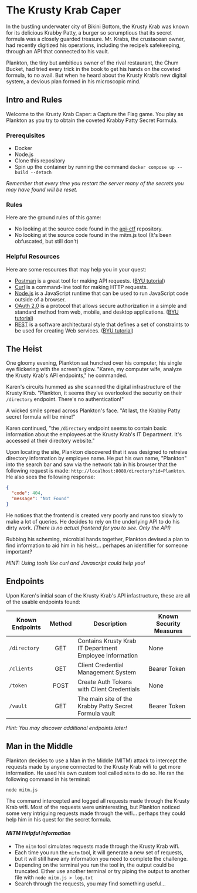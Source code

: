 # The Krusty Krab Caper

In the bustling underwater city of Bikini Bottom, the Krusty Krab was known for its delicious Krabby Patty, a burger so scrumptious that its secret formula was a closely guarded treasure. Mr. Krabs, the crustacean owner, had recently digitized his operations, including the recipe’s safekeeping, through an API that connected to his vault.

Plankton, the tiny but ambitious owner of the rival restaurant, the Chum Bucket, had tried every trick in the book to get his hands on the coveted formula, to no avail. But when he heard about the Krusty Krab’s new digital system, a devious plan formed in his microscopic mind.

## Intro and Rules

Welcome to the Krusty Krab Caper: a Capture the Flag game. You play as Plankton as you try to obtain the coveted Krabby Patty Secret Formula.

### Prerequisites

- Docker
- Node.js
- Clone this repository
- Spin up the container by running the command `docker compose up --build --detach`

_Remember that every time you restart the server many of the secrets you may have found will be reset._

### Rules

Here are the ground rules of this game:

- No looking at the source code found in the [api-ctf](https://github.com/Krusty-Krab-Caper/api-ctf) repository.
- No looking at the source code found in the mitm.js tool (It's been obfuscated, but still don't)

### Helpful Resources

Here are some resources that may help you in your quest:

- [Postman](https://www.postman.com/) is a great tool for making API requests. ([BYU tutorial](https://fullstack.byu.edu/#/reference/postman))
- [Curl](https://curl.se/) is a command-line tool for making HTTP requests.
- [Node.js](https://nodejs.org/en/) is a JavaScript runtime that can be used to run JavaScript code outside of a browser.
- [OAuth 2.0](https://oauth.net/2/) is a protocol that allows secure authorization in a simple and standard method from web, mobile, and desktop applications. ([BYU tutorial](https://fullstack.byu.edu/#/reference/oauth2))
- [REST](https://restfulapi.net/) is a software architectural style that defines a set of constraints to be used for creating Web services. ([BYU tutorial](https://fullstack.byu.edu/#/reference/rest))

## The Heist

One gloomy evening, Plankton sat hunched over his computer, his single eye flickering with the screen's glow. "Karen, my computer wife, analyze the Krusty Krab's API endpoints," he commanded.

Karen's circuits hummed as she scanned the digital infrastructure of the Krusty Krab. "Plankton, it seems they've overlooked the security on their `/directory` endpoint. There's no authentication!"

A wicked smile spread across Plankton's face. "At last, the Krabby Patty secret formula will be mine!"

Karen continued, "the `/directory` endpoint seems to contain basic information about the employees at the Krusty Krab's IT Department. It's accessed at their directory website."

Upon locating the site, Plankton discovered that it was designed to retreive directory information by employee name. He put his own name, "Plankton" into the search bar and saw via the network tab in his browser that the following request is made: `http://localhost:8080/directory?id=Plankton`. He also sees the following response:

```json
{
  "code": 404,
  "message": "Not Found"
}
```

He notices that the frontend is created very poorly and runs too slowly to make a lot of queries. He decides to rely on the underlying API to do his dirty work. _(There is no actual frontend for you to see. Only the API)_

Rubbing his scheming, microbial hands together, Plankton devised a plan to find information to aid him in his heist... perhapes an identifier for someone important?

_HINT: Using tools like curl and Javascript could help you!_

## Endpoints

Upon Karen's initial scan of the Krusty Krab's API infastructure, these are all of the usable endpoints found:

| Known Endpoints | Method | Description                                             | Known Security Measures |
| --------------- | :----: | ------------------------------------------------------- | ----------------------- |
| `/directory`    |  GET   | Contains Krusty Krab IT Department Employee Information | None                    |
| `/clients`      |  GET   | Client Credential Management System                     | Bearer Token            |
| `/token`        |  POST  | Create Auth Tokens with Client Credentials              | None                    |
| `/vault`        |  GET   | The main site of the Krabby Patty Secret Formula vault  | Bearer Token            |

_Hint: You may discover additional endpoints later!_

## Man in the Middle

Plankton decides to use a Man in the Middle (MITM) attack to intercept the requests made by anyone connected to the Krusty Krab wifi to get more information. He used his own custom tool called `mitm` to do so. He ran the following command in his terminal:

```bash
node mitm.js
```

The command intercepted and logged all requests made through the Krusty Krab wifi. Most of the requests were uninteresting, but Plankton noticed some very intriguing requests made through the wifi... perhaps they could help him in his quest for the secret formula.

#### _MITM Helpful Information_

- The `mitm` tool simulates requests made through the Krusty Krab wifi.
- Each time you run the `mitm` tool, it will generate a new set of requests, but it will still have any information you need to complete the challenge.
- Depending on the terminal you run the tool in, the output could be truncated. Either use another terminal or try piping the output to another file with `node mitm.js > log.txt`
- Search through the requests, you may find something useful...
